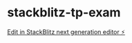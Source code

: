 # stackblitz-tp-exam

[Edit in StackBlitz next generation editor ⚡️](https://stackblitz.com/~/github.com/TheSkyAboveTheSky/stackblitz-tp-exam)